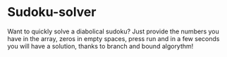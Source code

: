 # Sudoku-solver
Want to quickly solve a diabolical sudoku? Just provide the numbers you have in the array, zeros in empty spaces, press run and in a few seconds you will have a solution, thanks to branch and bound algorythm!
